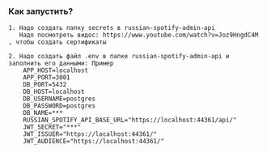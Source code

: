 ### Как запустить?

    1. Надо создать папку secrets в russian-spotify-admin-api
       Надо посмотреть видос: https://www.youtube.com/watch?v=Joz9HngdC4M , чтобы создать сертификаты
    
    2. Надо создать файл .env в папке russian-spotify-admin-api и заполнить его данными: Пример
        APP_HOST=localhost
        APP_PORT=3001
        DB_PORT=5432
        DB_HOST=localhost
        DB_USERNAME=postgres
        DB_PASSWORD=postgres
        DB_NAME=***
        RUSSIAN_SPOTIFY_API_BASE_URL="https://localhost:44361/api/"
        JWT_SECRET="***"
        JWT_ISSUER="https://localhost:44361/"
        JWT_AUDIENCE="https://localhost:44361/" 
    
